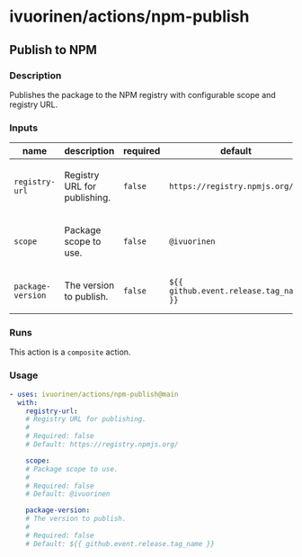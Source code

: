 # ivuorinen/actions/npm-publish

## Publish to NPM

### Description

Publishes the package to the NPM registry with configurable scope and registry URL.

### Inputs

| name              | description                         | required | default                                |
| ----------------- | ----------------------------------- | -------- | -------------------------------------- |
| `registry-url`    | <p>Registry URL for publishing.</p> | `false`  | `https://registry.npmjs.org/`          |
| `scope`           | <p>Package scope to use.</p>        | `false`  | `@ivuorinen`                           |
| `package-version` | <p>The version to publish.</p>      | `false`  | `${{ github.event.release.tag_name }}` |

### Runs

This action is a `composite` action.

### Usage

```yaml
- uses: ivuorinen/actions/npm-publish@main
  with:
    registry-url:
    # Registry URL for publishing.
    #
    # Required: false
    # Default: https://registry.npmjs.org/

    scope:
    # Package scope to use.
    #
    # Required: false
    # Default: @ivuorinen

    package-version:
    # The version to publish.
    #
    # Required: false
    # Default: ${{ github.event.release.tag_name }}
```
